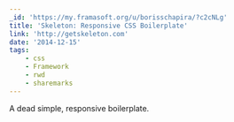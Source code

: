 ```yaml
---
_id: 'https://my.framasoft.org/u/borisschapira/?c2cNLg'
title: 'Skeleton: Responsive CSS Boilerplate'
link: 'http://getskeleton.com'
date: '2014-12-15'
tags:
    - css
    - Framework
    - rwd
    - sharemarks
---
```


<div class="markdown"><p>A dead simple, responsive boilerplate.
</p></div>

